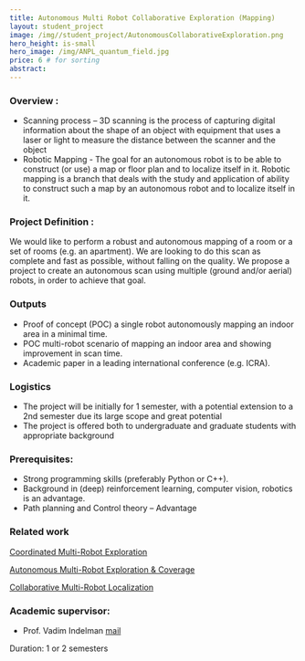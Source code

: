 ```yaml
---
title: Autonomous Multi Robot Collaborative Exploration (Mapping)
layout: student_project
image: /img//student_project/AutonomousCollaborativeExploration.png
hero_height: is-small
hero_image: /img/ANPL_quantum_field.jpg 
price: 6 # for sorting 
abstract: 
---
```


### Overview : 

* Scanning process – 3D scanning is the process of capturing digital information about the shape of an object with equipment that uses a laser or light to measure the distance between the scanner and the object 
* Robotic Mapping - The goal for an autonomous robot is to be able to construct (or use) a map
or floor plan and to localize itself in it. Robotic mapping is a branch that deals with the study and
application of ability to construct such a map by an autonomous robot and to localize itself in it.

### Project Definition : 

We would like to perform a robust and autonomous
mapping of a room or a set of rooms (e.g. an apartment).
We are looking to do this scan as complete and fast as
possible, without falling on the quality. We propose a
project to create an autonomous scan using multiple
(ground and/or aerial) robots, in order to achieve that goal.

### Outputs 

* Proof of concept (POC) a single robot autonomously mapping an indoor area in a minimal time.
* POC multi-robot scenario of mapping an indoor area and showing improvement in scan time.
* Academic paper in a leading international conference (e.g. ICRA).

### Logistics 

* The project will be initially for 1 semester, with a potential extension to a 2nd semester due its large
scope and great potential
* The project is offered both to undergraduate and graduate students with appropriate background

### Prerequisites:

* Strong programming skills (preferably Python or C++). 
* Background in (deep) reinforcement learning, computer vision, robotics is an advantage.
* Path planning and Control theory – Advantage

### Related work

[Coordinated Multi-Robot Exploration](http://www2.informatik.uni-freiburg.de/~stachnis/pdf/burgard05tro.pdf)

[Autonomous Multi-Robot Exploration & Coverage](http://www.cs.cmu.edu/~humanrobotteams/multimedia/presentations/Auto_Exploration_Coverage.pdf)

[Collaborative Multi-Robot Localization](https://www.ri.cmu.edu/pub_files/pub1/fox_dieter_1999_5/fox_dieter_1999_5.pdf)


### Academic supervisor:
- Prof. Vadim Indelman [mail](mailto:vadim.indelman@technion.ac.il)

Duration: 1 or 2 semesters
